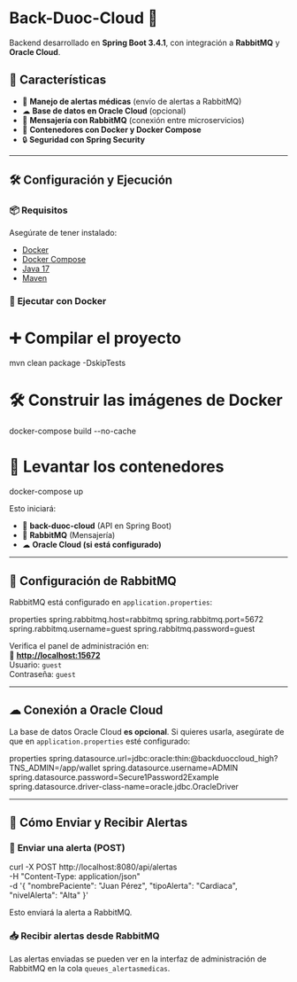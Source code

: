 # Back-Duoc-Cloud 🚀
Backend desarrollado en **Spring Boot 3.4.1**, con integración a **RabbitMQ** y **Oracle Cloud**.

## 📌 Características
- 🏥 **Manejo de alertas médicas** (envío de alertas a RabbitMQ)
- ☁ **Base de datos en Oracle Cloud** (opcional)
- 🐇 **Mensajería con RabbitMQ** (conexión entre microservicios)
- 🐳 **Contenedores con Docker y Docker Compose**
- 🔒 **Seguridad con Spring Security**

---

## 🛠️ **Configuración y Ejecución**

### 📦 **Requisitos**
Asegúrate de tener instalado:
- [Docker](https://www.docker.com/)
- [Docker Compose](https://docs.docker.com/compose/)
- [Java 17](https://adoptium.net/)
- [Maven](https://maven.apache.org/)

### 🚀 **Ejecutar con Docker**

# ➕ Compilar el proyecto
mvn clean package -DskipTests

# 🛠️ Construir las imágenes de Docker
docker-compose build --no-cache

# 🔄 Levantar los contenedores
docker-compose up

Esto iniciará:
- 🏥 **back-duoc-cloud** (API en Spring Boot)
- 🐇 **RabbitMQ** (Mensajería)
- ☁ **Oracle Cloud (si está configurado)**

---

## 🐇 **Configuración de RabbitMQ**
RabbitMQ está configurado en `application.properties`:

properties
spring.rabbitmq.host=rabbitmq
spring.rabbitmq.port=5672
spring.rabbitmq.username=guest
spring.rabbitmq.password=guest


Verifica el panel de administración en:  
🔗 **[http://localhost:15672](http://localhost:15672)**  
Usuario: `guest`  
Contraseña: `guest`

---

## ☁ **Conexión a Oracle Cloud**
La base de datos Oracle Cloud **es opcional**. Si quieres usarla, asegúrate de que en `application.properties` esté configurado:

properties
spring.datasource.url=jdbc:oracle:thin:@backduoccloud_high?TNS_ADMIN=/app/wallet
spring.datasource.username=ADMIN
spring.datasource.password=Secure1Password2Example
spring.datasource.driver-class-name=oracle.jdbc.OracleDriver


---

## 🔄 **Cómo Enviar y Recibir Alertas**
### 📩 **Enviar una alerta (POST)**

curl -X POST http://localhost:8080/api/alertas \
     -H "Content-Type: application/json" \
     -d '{
           "nombrePaciente": "Juan Pérez",
           "tipoAlerta": "Cardiaca",
           "nivelAlerta": "Alta"
    }'

Esto enviará la alerta a RabbitMQ.

### 📥 **Recibir alertas desde RabbitMQ**
Las alertas enviadas se pueden ver en la interfaz de administración de RabbitMQ en la cola `queues_alertasmedicas`.
